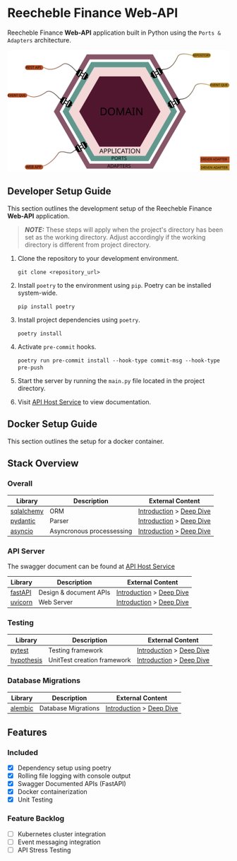 # Reecheble Finance Web-API


Reecheble Finance **Web-API** application built in Python using the
`Ports & Adapters` architecture.

<img src="./assets/application_architecture.svg" alt="Microservice Architecture">

## Developer Setup Guide

This section outlines the development setup of the Reecheble Finance **Web-API** application.
> **_NOTE:_** These steps will apply when the project's directory has been set as
> the working directory. Adjust accordingly if the working directory is different
> from project directory.


1. Clone the repository to your development environment.
   ```
   git clone <repository_url>
   ```
2. Install `poetry` to the environment using `pip`. Poetry can be installed system-wide.
   ```
   pip install poetry
   ```
3. Install project dependencies using `poetry`.
   ```
   poetry install
   ```
4. Activate `pre-commit` hooks.
   ```
   poetry run pre-commit install --hook-type commit-msg --hook-type pre-push
   ```
5. Start the server by running the `main.py` file located in the project directory.

6. Visit [API Host Service](http://0.0.0.0:8000/latest/docs) to view documentation.

## Docker Setup Guide

This section outlines the setup for a docker container.

## Stack Overview

### Overall
| Library        | Description               | External Content                 |
|----------------|---------------------------|----------------------------------|
| [sqlalchemy]() | ORM                       | [Introduction]() > [Deep Dive]() |
| [pydantic]()   | Parser                    | [Introduction]() > [Deep Dive]() |
| [asyncio]()    | Asyncronous processessing | [Introduction]() > [Deep Dive]() |

### API Server
The swagger document can be found at [API Host Service](http://0.0.0.0:8000/latest/docs)

| Library                                 | Description            | External Content                                                                                     |
|-----------------------------------------|------------------------|------------------------------------------------------------------------------------------------------|
| [fastAPI](https://fastapi.tiangolo.com) | Design & document APIs | [Introduction](https://blog.devgenius.io/brief-introduction-to-fastapi-d6f25793b11a) > [Deep Dive]() |
| [uvicorn](https://www.uvicorn.org/)     | Web Server             | [Introduction]() > [Deep Dive]()                                                                     |

### Testing
| Library                                                              | Description                 | External Content                                                                                                                                     |
|----------------------------------------------------------------------|-----------------------------|------------------------------------------------------------------------------------------------------------------------------------------------------|
| [pytest](https://docs.pytest.org/en/7.1.x/index.html)                | Testing framework           | [Introduction](https://docs.pytest.org/en/7.1.x/getting-started.html) > [Deep Dive](https://docs.pytest.org/en/7.1.x/reference/reference.html)       |
| [hypothesis](https://hypothesis.readthedocs.io/en/latest/index.html) | UnitTest creation framework | [Introduction](https://hypothesis.readthedocs.io/en/latest/quickstart.html) > [Deep Dive](https://hypothesis.readthedocs.io/en/latest/settings.html) |

### Database Migrations
| Library     | Description         | External Content                 |
|-------------|---------------------|----------------------------------|
| [alembic]() | Database Migrations | [Introduction]() > [Deep Dive]() |

## Features

### Included
- [X] Dependency setup using poetry
- [X] Rolling file logging with console output
- [X] Swagger Documented APIs (FastAPI)
- [x] Docker containerization
- [x] Unit Testing

### Feature Backlog
- [ ] Kubernetes cluster integration
- [ ] Event messaging integration
- [ ] API Stress Testing
